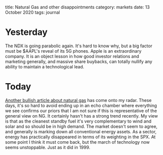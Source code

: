 title: Natural Gas and other disappointments
category: markets
date: 13 October 2020
tags: journal

# Yesterday

The NDX is going parabolic again. 
It's hard to know why, but a big factor must be $AAPL's reveal of its 5G phones.
Apple is an extraordinary company.
It is an object lesson in how good investor relations and marketing generally, and massive share buybacks, can totally nullify any ability to maintain a technological lead.

# Today

[Another bullish article about natural gas](
https://seekingalpha.com/article/4378720-what-cold-winter-entail-for-natural-gas-oh-you-dont-want-to-know) has come onto my radar.
These days, it's so hard to avoid ending up in an echo chamber where everything we see confirms our priors that I am not sure if this is representative of the general view on NG. It certainly hasn't has a strong trend recently.
My view is that as the cleanest standby fuel it's very complementary to wind and solar and so should be in high demand. The market doesn't seem to agree, and generally is marking down all conventional energy assets.
As a sector, energy has practically disappeared in terms of its weighting in the SPX.
At some point I think it must come back, but the march of technology now seems unstoppable.
Just as it did in 1999.
